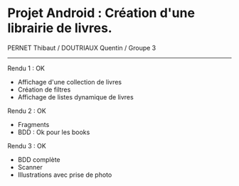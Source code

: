 # Projet Android : Création d'une librairie de livres.

PERNET Thibaut / DOUTRIAUX Quentin / Groupe 3 

-------------------------------------------------------------

Rendu 1 : OK

- Affichage d'une collection de livres
- Création de filtres
- Affichage de listes dynamique de livres


Rendu 2 : OK

- Fragments 
- BDD : Ok pour les books


Rendu 3 : OK

- BDD complète
- Scanner
- Illustrations avec prise de photo
